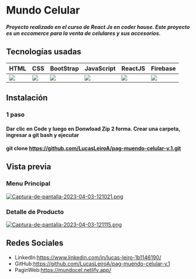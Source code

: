 # Mundo Celular
##### Proyecto realizado en el curso de React Js en coder house. Este proyecto es un eccomerce para la venta de celulares y sus accesorios.

## Tecnologías usadas
<table>
<thead>
<tr>
<th>HTML</th>
<th>CSS</th>
<th>BootStrap</th>
<th>JavaScript</th>
<th>ReactJS</th>
<th>Firebase</th>
</tr>
</thead>
<tbody>
<tr>
<td><img src="https://encrypted-tbn0.gstatic.com/images?q=tbn:ANd9GcQpngGRjYX1ca7qAADU3K6eGLj7ShQE3L2otdzfryl_Y9Ht2QRoQKYQbsXd36XIxMbYOw0&usqp=CAU"/></td>
<td><img src="https://cdn-icons-png.flaticon.com/512/919/919826.png"/></td>
<td><img src="https://i.imgur.com/DRUiMyM.png"/></td>
<td><img src="https://img2.freepng.es/20180720/pjj/kisspng-javascript-logo-html-clip-art-javascript-logo-5b5188b16dbcd8.5939232615320700654495.jpg"/></td>
<td><img src="https://www.datocms-assets.com/45470/1631110818-logo-react-js.png"/></td>
<td><img src="https://firebase.google.com/images/social.png"></td>
</tr>
</tbody>
<table/>


## Instalación
### 1 paso
#### Dar clic en Code y luego en Donwload Zip 2 forma. Crear una carpeta, ingresar a git bash y ejecutar
#### git clone https://github.com/LucasLeiroA/pag-muendo-celular-v.1.git


## Vista previa
### Menu Principal
[![Captura-de-pantalla-2023-04-03-121021.png](https://i.postimg.cc/B6RL4sZS/Captura-de-pantalla-2023-04-03-121021.png)](https://postimg.cc/2bF87sBM)

### Detalle de Producto
[![Captura-de-pantalla-2023-04-03-121115.png](https://i.postimg.cc/HLxVMjVW/Captura-de-pantalla-2023-04-03-121115.png)](https://postimg.cc/K16GSGPC)



## Redes Sociales
- LinkedIn:https://www.linkedin.com/in/lucas-leiro-1b1146190/
- GitHub:https://github.com/LucasLeiroA/pag-muendo-celular-v.1
- PaginWeb:https://mundocel.netlify.app/
